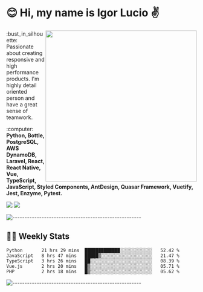 # :blush: Hi, my name is Igor Lucio :v:

<img src="https://github-readme-stats.vercel.app/api?username=iguit0&show_icons=true&count_private=true&theme=tokyonight" min-width="400px" max-width="400px" width="400px" align="right" />

<p align="left"> 
  :bust_in_silhouette: Passionate about creating responsive and high performance products.
  I'm highly detail oriented person and have a great sense of teamwork.
</p>

<p align="left">
  :computer: <strong>Python, Bottle, PostgreSQL, AWS DynamoDB, Laravel, React, React Native, Vue, TypeScript, JavaScript, Styled Components, AntDesign, Quasar Framework, Vuetify, Jest, Enzyme, Pytest.</strong>
</p>

<p align="left">
  <a href="https://www.linkedin.com/in/igor-lucio-alves" target="_blank" rel="noopener noreferrer" alt="Linkedin">
  <img src="https://img.shields.io/badge/LinkedIn-0077B5?style=for-the-badge&logo=linkedin&logoColor=white" /></a>

  <a href="https://t.me/iguit0" target="_blank" rel="noopener noreferrer" alt="Telegram">
  <img src="https://img.shields.io/badge/Telegram-2CA5E0?style=for-the-badge&logo=telegram&logoColor=white" /></a>
</p>

![-----------------------------------------------------](https://raw.githubusercontent.com/andreasbm/readme/master/assets/lines/aqua.png)

## :man_technologist: Weekly Stats
<!--START_SECTION:waka-->
```text
Python       21 hrs 29 mins  █████████████░░░░░░░░░░░░   52.42 % 
JavaScript   8 hrs 47 mins   █████▒░░░░░░░░░░░░░░░░░░░   21.47 % 
TypeScript   3 hrs 26 mins   ██░░░░░░░░░░░░░░░░░░░░░░░   08.39 % 
Vue.js       2 hrs 20 mins   █▒░░░░░░░░░░░░░░░░░░░░░░░   05.71 % 
PHP          2 hrs 18 mins   █▒░░░░░░░░░░░░░░░░░░░░░░░   05.62 % 
```
<!--END_SECTION:waka-->
![-----------------------------------------------------](https://raw.githubusercontent.com/andreasbm/readme/master/assets/lines/aqua.png)

